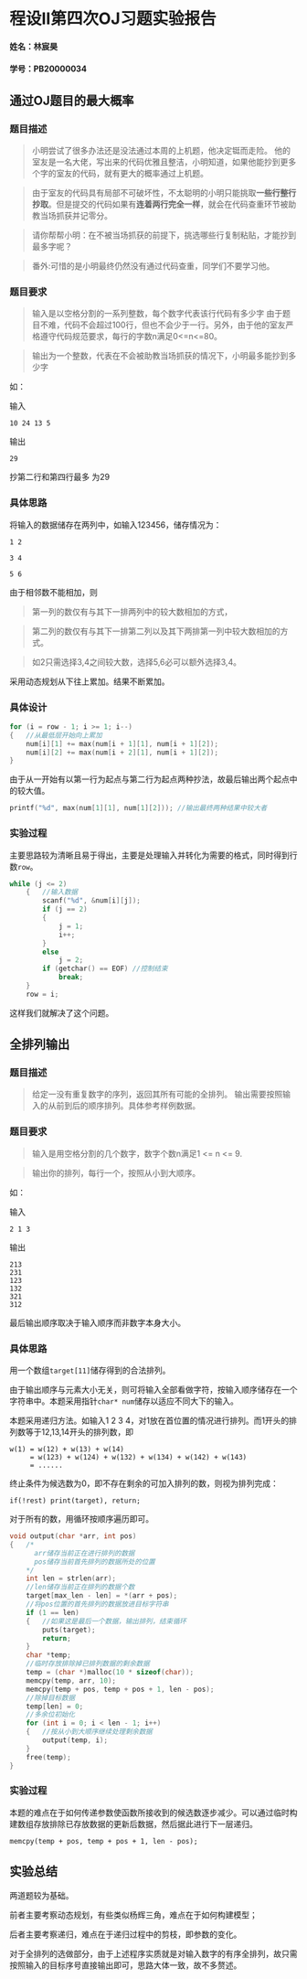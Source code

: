 # 程设II第四次OJ习题实验报告
#### 姓名：林宸昊
#### 学号：PB20000034
## 通过OJ题目的最大概率
### 题目描述
> 小明尝试了很多办法还是没法通过本周的上机题，他决定铤而走险。
他的室友是一名大佬，写出来的代码优雅且整洁，小明知道，如果他能抄到更多个字的室友的代码，就有更大的概率通过上机题。

>由于室友的代码具有局部不可破坏性，不太聪明的小明只能挑取**一些行整行抄取**。但是提交的代码如果有**连着两行完全一样**，就会在代码查重环节被助教当场抓获并记零分。

>请你帮帮小明：在不被当场抓获的前提下，挑选哪些行复制粘贴，才能抄到最多字呢？

>番外:可惜的是小明最终仍然没有通过代码查重，同学们不要学习他。

### 题目要求
> 输入是以空格分割的一系列整数，每个数字代表该行代码有多少字
由于题目不难，代码不会超过100行，但也不会少于一行。另外，由于他的室友严格遵守代码规范要求，每行的字数n满足0<=n<=80。

>输出为一个整数，代表在不会被助教当场抓获的情况下，小明最多能抄到多少字

如：

输入

    10 24 13 5 

输出

    29 

抄第二行和第四行最多 为29

### 具体思路

将输入的数据储存在两列中，如输入123456，储存情况为：

` 1 2 ` 

` 3 4 `

` 5 6 `

由于相邻数不能相加，则
> 第一列的数仅有与其下一排两列中的较大数相加的方式，


>第二列的数仅有与其下一排第二列以及其下两排第一列中较大数相加的方式。
  
>如2只需选择3,4之间较大数，选择5,6必可以额外选择3,4。

  采用动态规划从下往上累加。结果不断累加。

### 具体设计

``` C
for (i = row - 1; i >= 1; i--)
{   //从最低层开始向上累加
    num[i][1] += max(num[i + 1][1], num[i + 1][2]);
    num[i][2] += max(num[i + 2][1], num[i + 1][2]);
}
```

由于从一开始有以第一行为起点与第二行为起点两种抄法，故最后输出两个起点中的较大值。
``` c
printf("%d", max(num[1][1], num[1][2])); //输出最终两种结果中较大者
```

### 实验过程

主要思路较为清晰且易于得出，主要是处理输入并转化为需要的格式，同时得到行数`row`。
```c
while (j <= 2)
    {   //输入数据
        scanf("%d", &num[i][j]);
        if (j == 2)
        {
            j = 1;
            i++;
        }
        else
            j = 2;
        if (getchar() == EOF) //控制结束
            break;
    }
    row = i;
```
这样我们就解决了这个问题。

## 全排列输出

### 题目描述

>给定一没有重复数字的序列，返回其所有可能的全排列。
输出需要按照输入的从前到后的顺序排列。具体参考样例数据。

### 题目要求

>输入是用空格分割的几个数字，数字个数n满足1 <= n <= 9.

>输出你的排列，每行一个，按照从小到大顺序。

如：

输入

    2 1 3

输出

    213
    231
    123
    132
    321
    312

最后输出顺序取决于输入顺序而非数字本身大小。

### 具体思路

用一个数组`target[11]`储存得到的合法排列。

由于输出顺序与元素大小无关，则可将输入全部看做字符，按输入顺序储存在一个字符串中。本题采用指针`char* num`储存以适应不同大下的输入。

本题采用递归方法。如输入1 2 3 4，对1放在首位置的情况进行排列。而1开头的排列数等于12,13,14开头的排列数，即

    w(1) = w(12) + w(13) + w(14)
         = w(123) + w(124) + w(132) + w(134) + w(142) + w(143)
         = ......

终止条件为候选数为0，即不存在剩余的可加入排列的数，则视为排列完成：

    if(!rest) print(target), return;

对于所有的数，用循环按顺序遍历即可。

```c
void output(char *arr, int pos)
{   /*
      arr储存当前正在进行排列的数据
      pos储存当前首先排列的数据所处的位置
    */
    int len = strlen(arr);               
    //len储存当前正在排列的数据个数
    target[max_len - len] = *(arr + pos);
    //将pos位置的首先排列的数据放进目标字符串
    if (1 == len)
    {   //如果这是最后一个数据，输出排列，结束循环
        puts(target);
        return;
    }
    char *temp;                                   
    //临时存放排除掉已排列数据的剩余数据 
    temp = (char *)malloc(10 * sizeof(char));
    memcpy(temp, arr, 10);
    memcpy(temp + pos, temp + pos + 1, len - pos);
    //除掉目标数据
    temp[len] = 0;                                
    //多余位初始化
    for (int i = 0; i < len - 1; i++)
    {   //按从小到大顺序继续处理剩余数据
        output(temp, i);
    }
    free(temp);
}
```
### 实验过程
本题的难点在于如何传递参数使函数所接收到的候选数逐步减少。可以通过临时构建数组存放排除已存放数据的更新后数据，然后据此进行下一层递归。

    memcpy(temp + pos, temp + pos + 1, len - pos);

## 实验总结

两道题较为基础。

前者主要考察动态规划，有些类似杨辉三角，难点在于如何构建模型；

后者主要考察递归，难点在于递归过程中的剪枝，即参数的变化。

对于全排列的选做部分，由于上述程序实质就是对输入数字的有序全排列，故只需按照输入的目标序号直接输出即可，思路大体一致，故不多赘述。

